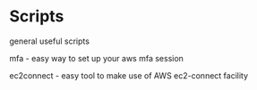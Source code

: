 # Scripts
general useful scripts

mfa - easy way to set up your aws mfa session

ec2connect - easy tool to make use of AWS ec2-connect facility
